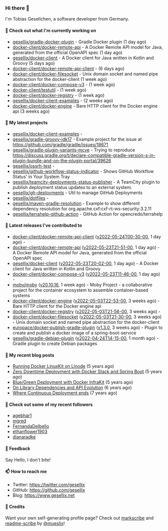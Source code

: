 ### Hi there 👋

I'm Tobias Gesellchen, a software developer from Germany.

#### 👷 Check out what I'm currently working on

- [gesellix/gradle-docker-plugin](https://github.com/gesellix/gradle-docker-plugin) - Gradle Docker plugin (1 day ago)
- [docker-client/docker-remote-api](https://github.com/docker-client/docker-remote-api) - A Docker Remote API model for Java, generated from the official OpenAPI spec (1 day ago)
- [gesellix/docker-client](https://github.com/gesellix/docker-client) - A Docker client for Java written in Kotlin and Groovy (5 days ago)
- [docker-client/docker-remote-api-client](https://github.com/docker-client/docker-remote-api-client) -  (6 days ago)
- [docker-client/docker-filesocket](https://github.com/docker-client/docker-filesocket) - Unix domain socket and named pipe abstraction for the docker-client (1 week ago)
- [docker-client/docker-compose-v3](https://github.com/docker-client/docker-compose-v3) -  (1 week ago)
- [docker-client/testutil](https://github.com/docker-client/testutil) -  (1 week ago)
- [docker-client/docker-registry](https://github.com/docker-client/docker-registry) -  (1 week ago)
- [gesellix/docker-client-examples](https://github.com/gesellix/docker-client-examples) -  (2 weeks ago)
- [docker-client/docker-engine](https://github.com/docker-client/docker-engine) - Bare HTTP client for the Docker engine api (3 weeks ago)

#### 🌱 My latest projects

- [gesellix/docker-client-examples](https://github.com/gesellix/docker-client-examples) - 
- [gesellix/gradle-groovy-jdk17](https://github.com/gesellix/gradle-groovy-jdk17) - Example project for the issue at https://github.com/gradle/gradle/issues/18671
- [gesellix/gradle-plugin-variants-mcve](https://github.com/gesellix/gradle-plugin-variants-mcve) - Trying to reproduce https://discuss.gradle.org/t/declare-compatible-gradle-version-s-in-plugin-bundle-and-on-the-plugin-portal/39626
- [gesellix/ossrh-test](https://github.com/gesellix/ossrh-test) - 
- [gesellix/github-workflow-status-indicator](https://github.com/gesellix/github-workflow-status-indicator) - Shows GitHub Workflow Status&#39; in Your System Tray
- [gesellix/teamcity-deployments-status-publisher](https://github.com/gesellix/teamcity-deployments-status-publisher) - A TeamCity plugin to publish deployment status updates to an external system.
- [gesellix/gh-deployments](https://github.com/gesellix/gh-deployments) - Util to manage GitHub Deployments
- [gesellix/dotfiles](https://github.com/gesellix/dotfiles) - 
- [gesellix/maven-gradle-resolution](https://github.com/gesellix/maven-gradle-resolution) - Example to show different dependency resolution for org.apache.cxf:cxf-rt-ws-security:3.2.11
- [gesellix/terrahelp-github-action](https://github.com/gesellix/terrahelp-github-action) - GitHub Action for opencredo/terrahelp

#### 🔭 Latest releases I've contributed to

- [docker-client/docker-remote-api-client](https://github.com/docker-client/docker-remote-api-client) ([v2022-05-24T00-30-00](https://github.com/docker-client/docker-remote-api-client/releases/tag/v2022-05-24T00-30-00), 1 day ago) - 
- [docker-client/docker-remote-api](https://github.com/docker-client/docker-remote-api) ([v2022-05-23T21-51-00](https://github.com/docker-client/docker-remote-api/releases/tag/v2022-05-23T21-51-00), 1 day ago) - A Docker Remote API model for Java, generated from the official OpenAPI spec
- [gesellix/docker-client](https://github.com/gesellix/docker-client) ([v2022-05-23T20-02-00](https://github.com/gesellix/docker-client/releases/tag/v2022-05-23T20-02-00), 1 day ago) - A Docker client for Java written in Kotlin and Groovy
- [docker-client/docker-compose-v3](https://github.com/docker-client/docker-compose-v3) ([v2022-05-23T11-46-00](https://github.com/docker-client/docker-compose-v3/releases/tag/v2022-05-23T11-46-00), 1 day ago) - 
- [moby/moby](https://github.com/moby/moby) ([v20.10.16](https://github.com/moby/moby/releases/tag/v20.10.16), 1 week ago) - Moby Project - a collaborative project for the container ecosystem to assemble container-based systems
- [docker-client/docker-engine](https://github.com/docker-client/docker-engine) ([v2022-05-03T22-53-00](https://github.com/docker-client/docker-engine/releases/tag/v2022-05-03T22-53-00), 3 weeks ago) - Bare HTTP client for the Docker engine api
- [docker-client/docker-registry](https://github.com/docker-client/docker-registry) ([v2022-05-03T21-56-00](https://github.com/docker-client/docker-registry/releases/tag/v2022-05-03T21-56-00), 3 weeks ago) - 
- [docker-client/docker-filesocket](https://github.com/docker-client/docker-filesocket) ([v2022-05-03T21-30-00](https://github.com/docker-client/docker-filesocket/releases/tag/v2022-05-03T21-30-00), 3 weeks ago) - Unix domain socket and named pipe abstraction for the docker-client
- [europace/docker-publish-gradle-plugin](https://github.com/europace/docker-publish-gradle-plugin) ([v1.3.0](https://github.com/europace/docker-publish-gradle-plugin/releases/tag/v1.3.0), 3 weeks ago) - Plugin to create and publish a docker image of a spring-boot-service
- [gesellix/gradle-debian-plugin](https://github.com/gesellix/gradle-debian-plugin) ([v2022-04-24T14-15-00](https://github.com/gesellix/gradle-debian-plugin/releases/tag/v2022-04-24T14-15-00), 1 month ago) - Gradle plugin to create Debian packages

#### 📜 My recent blog posts

- [Running Docker LinuxKit on Linode](https://www.gesellix.net/post/running-docker-linuxkit-on-linode/) (5 years ago)
- [Zero Downtime Deployment with Docker Stack and Spring Boot](https://www.gesellix.net/post/zero-downtime-deployment-with-docker-stack-and-spring-boot/) (5 years ago)
- [Blue/Green Deployment with Docker InfraKit](https://www.gesellix.net/post/blue-green-deployment-with-docker-infrakit/) (5 years ago)
- [On Library Dependencies and API Evolution](https://www.gesellix.net/post/choosing-a-library/) (6 years ago)
- [Where Continuous Deployment ends](https://www.gesellix.net/post/where-continuous-deployment-ends/) (7 years ago)



#### 👯 Check out some of my recent followers

- [agebhar1](https://github.com/agebhar1)
- [mgred](https://github.com/mgred)
- [FernandaDelbello](https://github.com/FernandaDelbello)
- [ethanflower1903](https://github.com/ethanflower1903)
- [dianaradke](https://github.com/dianaradke)

#### 💬 Feedback

Say Hello, I don't bite!

#### 📫 How to reach me

- Twitter: https://twitter.com/gesellix
- GitHub: https://github.com/gesellix
- Blog: https://www.gesellix.net

#### 🙇 Credits

Want your own self-generating profile page? Check out [markscribe](https://github.com/muesli/markscribe)
and [readme-scribe](https://github.com/muesli/readme-scribe) by [@mueslix](https://twitter.com/mueslix)!

